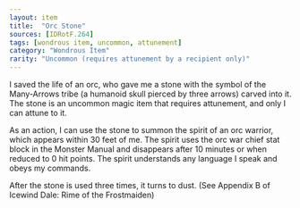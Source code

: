 ```yaml
---
layout: item
title:  "Orc Stone"
sources: [IDRotF.264]
tags: [wondrous item, uncommon, attunement]
category: "Wondrous Item"
rarity: "Uncommon (requires attunement by a recipient only)"
---
```


I saved the life of an orc, who gave me a stone with the symbol of the Many-Arrows tribe (a humanoid skull pierced by three arrows) carved into it. The stone is an uncommon magic item that requires attunement, and only I can attune to it.

As an action, I can use the stone to summon the spirit of an orc warrior, which appears within 30 feet of me. The spirit uses the orc war chief stat block in the Monster Manual and disappears after 10 minutes or when reduced to 0 hit points. The spirit understands any language I speak and obeys my commands.

After the stone is used three times, it turns to dust. (See Appendix B of Icewind Dale: Rime of the Frostmaiden)